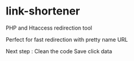 # link-shortener
PHP and Htaccess redirection tool

Perfect for fast redirection with pretty name URL

Next step :
Clean the code
Save click data
